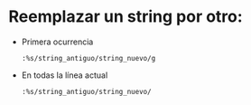 # Reemplazar un string por otro:

* Primera ocurrencia
  ~~~
  :%s/string_antiguo/string_nuevo/g
  ~~~

* En todas la línea actual
  ~~~
  :%s/string_antiguo/string_nuevo/
  ~~~

